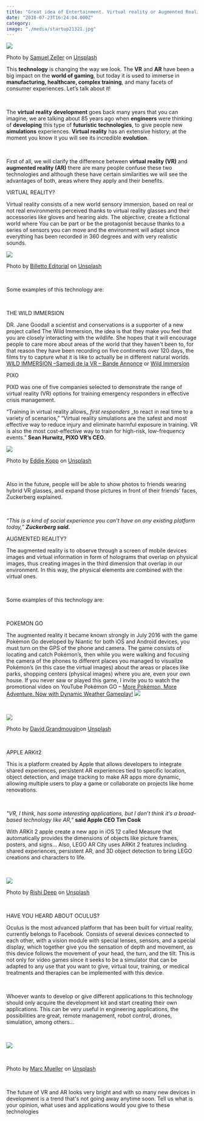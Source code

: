 ```yaml
---
title: "Great idea of Entertainment. Virtual reality or Augmented Reality!"
date: "2018-07-23T16:24:04.000Z"
category:
image: "./media/startup21321.jpg"
---
```


<image src="./media/image2464646jk.jpg"></image>
<br>

Photo by [Samuel Zeller](https://unsplash.com/photos/VK284NKoAVU?utm_source=unsplash&utm_medium=referral&utm_content=creditCopyText) on [Unsplash](https://unsplash.com/search/photos/vr?utm_source=unsplash&utm_medium=referral&utm_content=creditCopyText)

This **technology** is changing the way we look. The **VR** and **AR** have been a big impact on the **world of gaming**, but today it is used to immerse in **manufacturing, healthcare, complex training**, and many facets of consumer experiences. Let’s talk about it! 

<br>

The **virtual reality** **development** goes back many years that you can imagine, we are talking about 85 years ago when **engineers** were thinking of **developing** this type of **futuristic technologies**, to give people new **simulations** experiences. **Virtual reality** has an extensive history; at the moment you know it you will see its incredible **evolution**. 

<br>

First of all, we will clarify the difference between **virtual reality (VR)** and **augmented reality (AR)** there are many people confuse these two technologies and although these have certain similarities we will see the advantages of both, areas where they apply and their benefits.

<title-4>VIRTUAL REALITY?</title-4>

Virtual reality consists of a new world sensory immersion, based on real or not real environments perceived thanks to virtual reality glasses and their accessories like gloves and hearing aids. The objective, create a fictional world where You can be part or be the protagonist because thanks to a series of sensors you can move and the environment will adapt since everything has been recorded in 360 degrees and with very realistic sounds. 

<image src="./media/image321321321dsaas.jpg"></image>
<br>

Photo by [Billetto Editorial](https://unsplash.com/photos/YvLd3xbo0ac?utm_source=unsplash&utm_medium=referral&utm_content=creditCopyText) on [Unsplash](https://unsplash.com/search/photos/vr?utm_source=unsplash&utm_medium=referral&utm_content=creditCopyText)

<br>

Some examples of this technology are:

<br>

<title-4>THE WILD IMMERSION</title-4>

DR. Jane Goodall a scientist and conservations is a supporter of a new project called The Wild Immersion, the idea is that they make you feel that you are closely interacting with the wildlife. She hopes that it will encourage people to care more about areas of the world that they haven't been to, for that reason they have been recording on five continents over 120 days, the films try to capture what it is like to actually be in different natural worlds. [WILD IMMERSION –Samedi de la VR – Bande Annonce](https://youtu.be/8EeqEG7FvEk) or [Wild Immersion](https://youtu.be/fHhakHLLcX4)

<title-4>PIXO</title-4>

PIXO was one of five companies selected to demonstrate the range of virtual reality (VR) options for training emergency responders in effective crisis management.

<block-quote>“Training in virtual reality allows_ _first responders_ _to react in real time to a variety of scenarios,” “Virtual reality simulations are the safest and most effective way to reduce injury and eliminate harmful exposure in training. VR is also the most cost-effective way to train for high-risk, low-frequency events.” 
**Sean Hurwitz, PIXO VR’s CEO.**</block-quote> 

<image src="./media/image521sda21.jpg"></image>
<br>

Photo by [Eddie Kopp](https://unsplash.com/photos/ZkRVjJivs9Q?utm_source=unsplash&utm_medium=referral&utm_content=creditCopyText) on [Unsplash](https://unsplash.com/search/photos/vr?utm_source=unsplash&utm_medium=referral&utm_content=creditCopyText)

<br>

Also in the future, people will be able to show photos to friends wearing hybrid VR glasses, and expand those pictures in front of their friends’ faces, Zuckerberg explained.

<br>

<block-quote>_“This is a kind of social experience you can’t have on any existing platform today,”_ **_Zuckerberg said._**</block-quote> 

<title-4>AUGMENTED REALITY?</title-4>

The augmented reality is to observe through a screen of mobile devices images and virtual information in form of holograms that overlap on physical images, thus creating images in the third dimension that overlap in our environment. In this way, the physical elements are combined with the virtual ones. 

<br>  

Some examples of this technology are:

<br>

<title-6>POKEMON GO</title-6>

The augmented reality it became known strongly in July 2016 with the game Pokémon Go developed by Niantic for both iOS and Android devices, you must turn on the GPS of the phone and camera. The game consists of locating and catch Pokémon’s, then while you were walking and focusing the camera of the phones to different places you managed to visualize Pokémon’s (in this case the virtual images) about the areas or places like parks, shopping centers (physical images) where you are, even your own house. If you never saw or played this game, I invite you to watch the promotional video on YouTube Pokémon GO – [More Pokémon, More Adventure. Now with Dynamic Weather Gameplay!](https://youtu.be/dUztYCMZYls) ![](media/a4c02fb6-ca5d-49eb-880d-4e5eae5ff56d.jpg)

<br/>

<image src="./media/imagepokemon.jpg"></image>

Photo by [David Grandmougin](https://unsplash.com/photos/Am1io6KusFM?utm_source=unsplash&utm_medium=referral&utm_content=creditCopyText)on [Unsplash](https://unsplash.com/search/photos/pokemon-go?utm_source=unsplash&utm_medium=referral&utm_content=creditCopyText)

<br/>

<title-6>APPLE ARKit2</title-6>

This is a platform created by Apple that allows developers to integrate shared experiences, persistent AR experiences tied to specific location, object detection, and image tracking to make AR apps more dynamic, allowing multiple users to play a game or collaborate on projects like home renovations.

<br>

<block-quote>_"VR, I think, has some interesting applications, but I don’t think it’s a broad-based technology like AR,"_ **said Apple CEO Tim Cook**</block-quote> 

With ARKit 2 apple create a new app in iOS 12 called Measure that automatically provides the dimensions of objects like picture frames, posters, and signs… Also, LEGO AR City uses ARKit 2 features including shared experiences, persistent AR, and 3D object detection to bring LEGO creations and characters to life.

<br>

<image src="./media/image4apple.jpg"></image>

Photo by [Rishi Deep](https://unsplash.com/photos/QtnUbHeiOE0?utm_source=unsplash&utm_medium=referral&utm_content=creditCopyText) on [Unsplash](https://unsplash.com/?utm_source=unsplash&utm_medium=referral&utm_content=creditCopyText)

<br>

<title-6>HAVE YOU HEARD ABOUT OCULUS?</title-6>

Oculus is the most advanced platform that has been built for virtual reality, currently belongs to Facebook. Consists of several devices connected to each other, with a vision module with special lenses, sensors, and a special display, which together give you the sensation of depth and movement, as this device follows the movement of your head, the turn, and the tilt. This is not only for video games since it seeks to be a simulator that can be adapted to any use that you want to give, virtual tour, training, or medical treatments and therapies can be implemented with this device. 

<br>

Whoever wants to develop or give different applications to this technology should only acquire the development kit and start creating their own applications. This can be very useful in engineering applications, the possibilities are great, remote management, robot control, drones, simulation, among others...

<br>

<image src="./media/image612312.jpg"></image>

<br>

Photo by [Marc Mueller](https://unsplash.com/photos/a2qx_2xhPnM?utm_source=unsplash&utm_medium=referral&utm_content=creditCopyText) on [Unsplash](https://unsplash.com/search/photos/vr?utm_source=unsplash&utm_medium=referral&utm_content=creditCopyText)

<br>

The future of VR and AR looks very bright and with so many new devices in development is a trend that's not going away anytime soon. Tell us what is your opinion, what uses and applications would you give to these technologies
